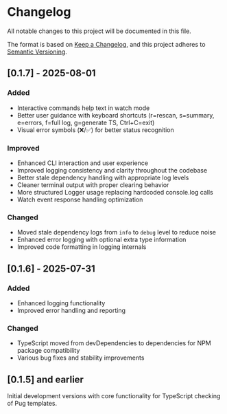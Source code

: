 # Changelog

All notable changes to this project will be documented in this file.

The format is based on [Keep a Changelog](https://keepachangelog.com/en/1.0.0/),
and this project adheres to [Semantic Versioning](https://semver.org/spec/v2.0.0.html).

## [0.1.7] - 2025-08-01

### Added
- Interactive commands help text in watch mode
- Better user guidance with keyboard shortcuts (r=rescan, s=summary, e=errors, f=full log, g=generate TS, Ctrl+C=exit)
- Visual error symbols (❌/✅) for better status recognition

### Improved
- Enhanced CLI interaction and user experience
- Improved logging consistency and clarity throughout the codebase
- Better stale dependency handling with appropriate log levels
- Cleaner terminal output with proper clearing behavior
- More structured Logger usage replacing hardcoded console.log calls
- Watch event response handling optimization

### Changed
- Moved stale dependency logs from `info` to `debug` level to reduce noise
- Enhanced error logging with optional extra type information
- Improved code formatting in logging internals

## [0.1.6] - 2025-07-31

### Added
- Enhanced logging functionality
- Improved error handling and reporting

### Changed
- TypeScript moved from devDependencies to dependencies for NPM package compatibility
- Various bug fixes and stability improvements

## [0.1.5] and earlier

Initial development versions with core functionality for TypeScript checking of Pug templates.
